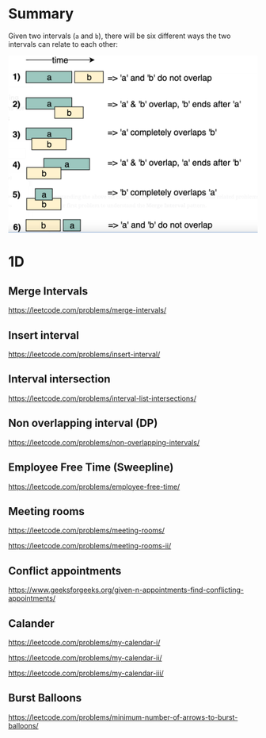 # Summary
Given two intervals (`a` and `b`), there will be six different ways the two intervals can relate to each other:

![](assets/two-intervals.png)

# 1D
## Merge Intervals
https://leetcode.com/problems/merge-intervals/

## Insert interval
https://leetcode.com/problems/insert-interval/

## Interval intersection
https://leetcode.com/problems/interval-list-intersections/

## Non overlapping interval (DP)
https://leetcode.com/problems/non-overlapping-intervals/

## Employee Free Time (Sweepline)
https://leetcode.com/problems/employee-free-time/

## Meeting rooms
https://leetcode.com/problems/meeting-rooms/

https://leetcode.com/problems/meeting-rooms-ii/

## Conflict appointments
https://www.geeksforgeeks.org/given-n-appointments-find-conflicting-appointments/

## Calander
https://leetcode.com/problems/my-calendar-i/

https://leetcode.com/problems/my-calendar-ii/

https://leetcode.com/problems/my-calendar-iii/

## Burst Balloons
https://leetcode.com/problems/minimum-number-of-arrows-to-burst-balloons/
